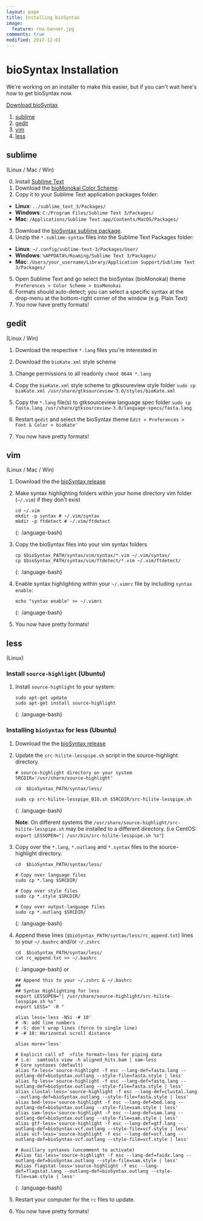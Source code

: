```yaml
---
layout: page
title: Installing bioSyntax
image:
  feature: rna-banner.jpg
comments: true
modified: 2017-12-01
---
```

# bioSyntax Installation

We're working on an installer to make this easier, but if you can't wait here's how to get bioSyntax now.

<a href="https://github.com/ababaian/bioSyntax/archive/master.zip"><span class="btn btn-warning">Download bioSyntax</span></a>

1. [sublime](#sublime)
2. [gedit](#gedit)
3. [vim](#vim)
4. [less](#less)

## sublime
(Linux / Mac / Win)

0. Install [Sublime Text](http://www.sublimetext.com/)
1. Download the [bioMonokai Color Scheme](https://github.com/ababaian/bioSyntax/blob/master/dev/theme/sublime/Color%20Scheme%20-%20bioSyntax.sublime-package).
2. Copy it to your Sublime Text application packages folder:
- **Linux**: `../sublime_text_3/Packages/`
- **Windows**: `C:/Program Files/Sublime Text 3/Packages/`
- **Mac**: `/Applications/Sublime Text.app/Contents/MacOS/Packages/`
3. Download the [bioSyntax sublime package](https://github.com/ababaian/bioSyntax/blob/master/syntax/bioSyntax_sublime_RELEASE.zip).
4. Unzip the `*.sublime-syntax` files into the Sublime Text Packages folder:
- **Linux**: `~/.config/sublime-text-3/Packages/User/`
- **Windows**: `%APPDATA%/Roaming/Sublime Text 3/Packages/`
- **Mac**: `/Users/your_username/Library/Application Support/Sublime Text 3/Packages/`
5. Open Sublime Text and go select the bioSyntax (bioMonokai) theme
`Preferences > Color Scheme > bioMonokai`
6. Formats should auto-detect; you can select a specific syntax at the drop-menu at the bottom-right corner of the window (e.g. Plain Text)
7. You now have pretty formats!

## gedit
(Linux / Win)
1. Download the respective `*.lang` files you're interested in

2. Download the `bioKate.xml` style scheme
 
3. Change permissions to all readonly
	`chmod 0644 *.lang`

4. Copy the `bioKate.xml` style scheme to gtksoureview style folder
	`sudo cp bioKate.xml /usr/share/gtksourceview-3.0/styles/bioKate.xml`

5. Copy the `*.lang` file(s) to gtksourceview language spec folder
	`sudo cp fasta.lang /usr/share/gtksourceview-3.0/language-specs/fasta.lang`

6. Restart `gedit` and select the bioSyntax theme
	`Edit > Preferences > Font & Color > bioKate'`
7.  You now have pretty formats!

## vim
(Linux / Mac / Win)

1. Download the the [bioSyntax release](https://github.com/ababaian/bioSyntax/archive/master.zip)

2. Make syntax highlighting folders within your home directory vim folder (`~/.vim`) if they don't exist

	```
	cd ~/.vim
	mkdir -p syntax # ~/.vim/syntax
	mkdir -p ftdetect # ~/.vim/ftdetect
	```
	{: .language-bash}

3. Copy the bioSyntax files into your vim syntax folders

	```
	cp $bioSyntax_PATH/syntax/vim/syntax/*.vim ~/.vim/syntax/
	cp $bioSyntax_PATH/syntax/vim/ftdetect/*.vim ~/.vim/ftdetect/
	```
	{: .language-bash}

4. Enable syntax highlighting within your `~/.vimrc` file by including `syntax enable`:

	```
	echo "syntax enable" >> ~/.vimrc
	```
	{: .language-bash}

5.  You now have pretty formats!


## less
(Linux)

### Install `source-highlight` (Ubuntu)

1. Install `source-highlight` to your system:

	```
	sudo apt-get update
	sudo apt-get install source-highlight
	```
	{: .language-bash}

### Installing `bioSyntax` for less (Ubuntu)

1. Download the the [bioSyntax release](https://github.com/ababaian/bioSyntax/archive/master.zip)

2. Update the `src-hilite-lesspipe.sh` script in the source-highlight directory.

	```
	# source-highlight directory on your system
	SRCDIR='/usr/share/source-highlight'

	cd  $bioSyntax_PATH/syntax/less/

	sudo cp src-hilite-lesspipe_BIO.sh $SRCDIR/src-hilite-lesspipe.sh
	```
	{: .language-bash}

	**Note**: On different systems the `/usr/share/source-highlight/src-hilite-lesspipe.sh` may be installed to a different directory. (i.e CentOS: `export LESSOPEN="| /usr/bin/src-hilite-lesspipe.sh %s"`)

3. Copy over the `*.lang`, `*.outlang` and `*.syntax` files to the source-highlight directory.

	```
	cd  $bioSyntax_PATH/syntax/less/

	# Copy over language files
	sudo cp *.lang $SRCDIR/

	# Copy over style files
	sudo cp *.style $SRCDIR/

	# Copy over output-language files
	sudo cp *.outlang $SRCDIR/
	```
	{: .language-bash}

4. Append these lines (`$bioSyntax_PATH/syntax/less/rc_append.txt`) lines to your `~/.bashrc` and/or `~/.zshrc` 


	```
	cd  $bioSyntax_PATH/syntax/less/
	cat rc_append.txt >> ~/.bashrc
	```
	{: .language-bash}
	or
	```
	## Append this to your ~/.zshrc & ~/.bashrc
	##
	## Syntax Highlighting for less
	export LESSOPEN="| /usr/share/source-highlight/src-hilite-lesspipe.sh %s"
	export LESS=" -R "

	alias less='less -NSi -# 10'
	# -N: add line numbers
	# -S: don't wrap lines (force to single line)
	# -# 10: Horizontal scroll distance

	alias more='less'

	# Explicit call of  <file format>-less for piping data
	# i.e:  samtools view -h aligned_hits.bam | sam-less
	# Core syntaxes (default)
	alias fa-less='source-highlight -f esc --lang-def=fasta.lang --outlang-def=bioSyntax.outlang --style-file=fasta.style | less'
	alias fq-less='source-highlight -f esc --lang-def=fastq.lang --outlang-def=bioSyntax.outlang --style-file=fasta.style | less'
	alias clustal-less='source-highlight -f esc --lang-def=clustal.lang --outlang-def=bioSyntax.outlang --style-file=fasta.style | less'
	alias bed-less='source-highlight -f esc --lang-def=bed.lang --outlang-def=bioSyntax.outlang --style-file=sam.style | less'
	alias sam-less='source-highlight -f esc --lang-def=sam.lang --outlang-def=bioSyntax.outlang --style-file=sam.style | less'
	alias gtf-less='source-highlight -f esc --lang-def=gtf.lang --outlang-def=bioSyntax-vcf.outlang --style-file=vcf.style | less'
	alias vcf-less='source-highlight -f esc --lang-def=vcf.lang --outlang-def=bioSyntax-vcf.outlang --style-file=vcf.style | less'

	# Auxillary syntaxes (uncomment to activate)
	#alias fai-less='source-highlight -f esc --lang-def=faidx.lang --outlang-def=bioSyntax.outlang --style-file=sam.style | less'
	#alias flagstat-less='source-highlight -f esc --lang-def=flagstat.lang --outlang-def=bioSyntax.outlang --style-file=sam.style | less'
	```
	{: .language-bash}

5. Restart your computer for the `rc` files to update.

6. You now have pretty formats!
